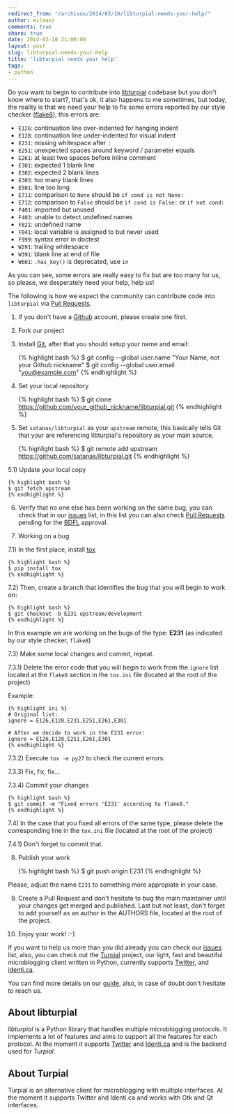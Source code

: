 ```yaml
---
redirect_from: "/archivos/2014/03/10/libturpial-needs-your-help/"
author: milmazz
comments: true
share: true
date: 2014-03-10 21:00:00
layout: post
slug: libturpial-needs-your-help
title: 'libturpial needs your help'
tags:
- python
---
```


Do you want to begin to contribute into [libturpial][] codebase but you don't
know where to start?, that's ok, it also happens to me sometimes, but today, the
reality is that we need your help to fix some errors reported by our style
checker ([flake8][])<!--more-->, this errors are:

* `E126`: continuation line over-indented for hanging indent
* `E128`: continuation line under-indented for visual indent
* `E231`: missing whitespace after `:`
* `E251`: unexpected spaces around keyword / parameter equals
* `E261`: at least two spaces before inline comment
* `E301`: expected 1 blank line
* `E302`: expected 2 blank lines
* `E303`: too many blank lines
* `E501`: line too long
* `E711`: comparison to `None` should be `if cond is not None:`
* `E712`: comparison to `False` should be `if cond is False:` or `if not cond:`
* `F401`: imported but unused
* `F403`: unable to detect undefined names
* `F821`: undefined name
* `F841`: local variable is assigned to but never used
* `F999`: syntax error in doctest
* `W291`: trailing whitespace
* `W391`: blank line at end of file
* `W601`: `.has_key()` is deprecated, use `in`

As you can see, some errors are really easy to fix but are too many for us, so
please, we desperately need your help, help us!

The following is how we expect the community can contribute code into
`libturpial` via [Pull Requests][pull-requests].

1) If you don't have a [Github][] account, please create one first.

2) Fork our project

3) Install [Git][], after that you should setup your name and email:

    {% highlight bash %}
    $ git config --global user.name "Your Name, not your Github nickname"
    $ git config --global user.email "you@example.com"
    {% endhighlight %}

4) Set your local repository

    {% highlight bash %}
    $ git clone https://github.com/your_github_nickname/libturpial.git
    {% endhighlight %}

5) Set `satanas/libturpial` as your `upstream` remote, this basically tells Git
that your are referencing libturpial's repository as your main source.

    {% highlight bash %}
    $ git remote add upstream https://github.com/satanas/libturpial.git
    {% endhighlight %}

5.1) Update your local copy

    {% highlight bash %}
    $ git fetch upstream
    {% endhighlight %}

6) Verify that no one else has been working on the same bug, you can check that
in our [issues][] list, in this list you can also check
[Pull Requests][pull-requests] pending for the [BDFL][] approval.

7) Working on a bug

7.1) In the first place, install [tox][]

    {% highlight bash %}
    $ pip install tox
    {% endhighlight %}

7.2) Then, create a branch that identifies the bug that you will begin to work
on:

    {% highlight bash %}
    $ git checkout -b E231 upstream/development
    {% endhighlight %}

In this example we are working on the bugs of the type: **E231** (as indicated
by our style checker, `flake8`)

7.3) Make some local changes and commit, repeat.

7.3.1) Delete the error code that you will begin to work from the `ignore` list
located at the `flake8` section in the `tox.ini` file (located at the root of
the project)

Example:


    {% highlight ini %}
    # Original list:
    ignore = E126,E128,E231,E251,E261,E301

    # After we decide to work in the E231 error:
    ignore = E126,E128,E251,E261,E301
    {% endhighlight %}

7.3.2) Execute `tox -e py27` to check the current errors.

7.3.3) Fix, fix, fix...

7.3.4) Commit your changes

    {% highlight bash %}
    $ git commit -m "Fixed errors 'E231' according to flake8."
    {% endhighlight %}

7.4) In the case that you fixed all errors of the same type, please delete the
corresponding line in the `tox.ini` file (located at the root of the project)

7.4.1) Don't forget to commit that.

8) Publish your work

    {% highlight bash %}
    $ git push origin E231
    {% endhighlight %}

Please, adjust the name `E231` to something more appropiate in your case.

9) Create a Pull Request and don't hesitate to bug the main maintainer until
your changes get merged and published. Last but not least, don't forget to add
yourself as an author in the AUTHORS file, located at the root of the project.

10) Enjoy your work! :-)

If you want to help us more than you did already you can check our [issues][]
list, also, you can check out the [Turpial][] project, our light, fast and
beautiful microblogging client written in Python, currently supports
[Twitter][], and [identi.ca][].

You can find more details on our [guide][], also, in case
of doubt don't hesitate to reach us.

## About libturpial

*libturpial* is a Python library that handles multiple microblogging protocols.
It  implements a lot of features and aims to support all the features for each
protocol. At the moment it supports [Twitter][] and [Identi.ca][] and is the
backend  used for *Turpial*.

## About Turpial

Turpial is an alternative client for microblogging with multiple interfaces. At
the moment it supports Twitter and Identi.ca and works with Gtk and Qt
interfaces.

[libturpial]: https://github.com/satanas/libturpial
[Turpial]: https://github.com/satanas/Turpial
[flake8]: https://pypi.python.org/pypi/flake8‎
[Github]: https://github.com
[Git]: http://git-scm.com/download
[issues]: https://github.com/satanas/libturpial/issues
[guide]: http://libturpial.readthedocs.org/en/latest/
[Twitter]: https://twitter.com
[identi.ca]: https://identi.ca
[pull-requests]: https://help.github.com/articles/using-pull-requests
[BDFL]: http://en.wikipedia.org/wiki/Benevolent_Dictator_for_Life‎
[tox]: https://pypi.python.org/pypi/tox‎
